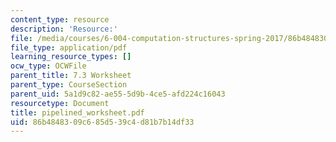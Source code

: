 ```yaml
---
content_type: resource
description: 'Resource:'
file: /media/courses/6-004-computation-structures-spring-2017/86b4848309c685d539c4d81b7b14df33_pipelined_worksheet.pdf
file_type: application/pdf
learning_resource_types: []
ocw_type: OCWFile
parent_title: 7.3 Worksheet
parent_type: CourseSection
parent_uid: 5a1d9c82-ae55-5d9b-4ce5-afd224c16043
resourcetype: Document
title: pipelined_worksheet.pdf
uid: 86b48483-09c6-85d5-39c4-d81b7b14df33
---
```

